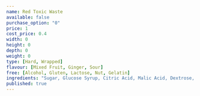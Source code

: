 ```yaml
---
name: Red Toxic Waste
available: false
purchase_option: "0"
price: 1
cost_price: 0.4
width: 0
height: 0
depth: 0
weight: 0
type: [Hard, Wrapped]
flavour: [Mixed Fruit, Ginger, Sour]
free: [Alcohol, Gluten, Lactose, Nut, Gelatin]
ingredients: "Sugar, Glucose Syrup, Citric Acid, Malic Acid, Dextrose, Maltodextrin, Glazing Agents: Beeswax"
published: true
---
```

